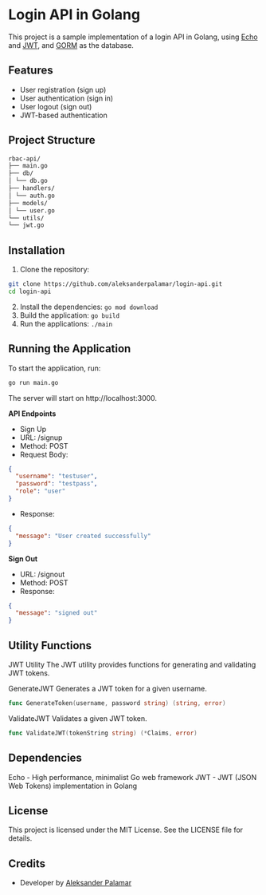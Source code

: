# Login API in Golang

This project is a sample implementation of a login API in Golang, using [Echo](https://echo.labstack.com/) and [JWT](https://github.com/appleboy/gin-jwt), and [GORM](https://gorm.io/) as the database.

## Features

- User registration (sign up)
- User authentication (sign in)
- User logout (sign out)
- JWT-based authentication

## Project Structure
```sh
rbac-api/
├── main.go
├── db/
│ └── db.go
├── handlers/
│ └── auth.go
├── models/
│ └── user.go
└── utils/
└── jwt.go
```

## Installation

1. Clone the repository:

```sh
git clone https://github.com/aleksanderpalamar/login-api.git
cd login-api
```

2. Install the dependencies: `go mod download`
3. Build the application: `go build`
4. Run the applications: `./main`

## Running the Application

To start the application, run:

```sh
go run main.go
```

The server will start on http://localhost:3000.

**API Endpoints**
- Sign Up
- URL: /signup
- Method: POST
- Request Body:

```json
{
  "username": "testuser",
  "password": "testpass",
  "role": "user"
}
```
- Response:

```json
{
  "message": "User created successfully"
}
```
**Sign Out**
- URL: /signout
- Method: POST
- Response:

```json
{
  "message": "signed out"
}
```

## Utility Functions

JWT Utility
The JWT utility provides functions for generating and validating JWT tokens.

GenerateJWT
Generates a JWT token for a given username.

```go
func GenerateToken(username, password string) (string, error)
```

ValidateJWT
Validates a given JWT token.

```go
func ValidateJWT(tokenString string) (*Claims, error)
```

## Dependencies
Echo - High performance, minimalist Go web framework
JWT - JWT (JSON Web Tokens) implementation in Golang

## License
This project is licensed under the MIT License. See the LICENSE file for details.

## Credits

- Developer by [Aleksander Palamar](https://github.com/aleksanderpalamar)